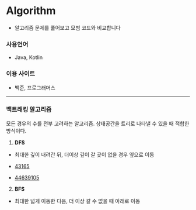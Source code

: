# Algorithm

- 알고리즘 문제를 풀어보고 모범 코드와 비교합니다

### 사용언어

- Java, Kotlin

### 이용 사이트

- 백준, 프로그래머스

---

### 백트래킹 알고리즘

모든 경우의 수를 전부 고려하는 알고리즘. 상태공간을 트리로 나타낼 수 있을 때 적합한 방식이다.

1. **DFS**

- 최대한 깊이 내려간 뒤, 더이상 깊이 갈 곳이 없을 경우 옆으로 이동

- [43165](https://github.com/kimjjunho/Algorithm/blob/main/Kotlin/Programmers/Level2/43165.md) 

- [44639105](https://github.com/kimjjunho/Algorithm/blob/main/Java/Baekjoon/44639105%20드래그백.md)

2. **BFS**

- 최대한 넓게 이동한 다음, 더 이상 갈 수 없을 때 아래로 이동

  
